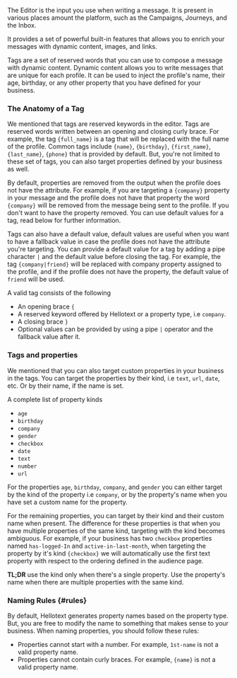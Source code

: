 The Editor is the input you use when writing a message. It is present in 
various places amount the platform, such as the Campaigns, Journeys, and the Inbox.

It provides a set of powerful built-in features that allows you to enrich your messages with dynamic content, images, and links.

Tags are a set of reserved words that you can use to compose a message with dynamic content.
Dynamic content allows you to write messages that are unique for each profile. It can be used to inject the profile's name,
their age, birthday, or any other property that you have defined for your business.

### The Anatomy of a Tag

We mentioned that tags are reserved keywords in the editor. Tags are reserved words written between 
an opening and closing curly brace. For example, the tag `{full_name}` is a tag that will be replaced with the
full name of the profile. Common tags include `{name}`, `{birthday}`, `{first_name}`, `{last_name}`, `{phone}` that is 
provided by default. But, you're not limited to these set of tags, you can also target properties defined by your business as well.

By default, properties are removed from the output when the profile does not have the attribute. 
For example, if you are targeting a `{company}` property in your message and the profile does not have that property
the word `{company}` will be removed from the message being sent to the profile. If you don't want to have the property removed. You can 
use default values for a tag, read below for further information.

Tags can also have a default value, default values are useful when you want to have a fallback 
value in case the profile does not have the attribute you're targeting.
You can provide a default value for a tag by adding a pipe character `|` and the default value before closing the tag.
For example, the tag `{company|friend}` will be replaced with company property assigned to the profile, and if the
profile does not have the property, the default value of `friend` will be used.

A valid tag consists of the following 

- An opening brace `{`
- A reserved keyword offered by Hellotext or a property type, i.e `company`.
- A closing brace `}`
- Optional values can be provided by using a pipe `|` operator and the fallback value after it.

### Tags and properties

We mentioned that you can also target custom properties in your business in the tags.
You can target the properties by their kind, i.e `text`, `url`, `date`, etc. Or by their name, if the name is set.

A complete list of property kinds

- `age`
- `birthday`
- `company`
- `gender`
- `checkbox`
- `date`
- `text`
- `number`
- `url`

For the properties `age`, `birthday`, `company`, and `gender` you can either target by the kind of the property i.e `company`, or by 
the property's name when you have set a custom name for the property.

For the remaining properties, you can target by their kind and their custom name when present. The difference 
for these properties is that when you have multiple properties of the same kind, 
targeting with the kind becomes ambiguous. For example,
if your business has two `checkbox` properties named `has-logged-In` and `active-in-last-month`,
when targeting the property by it's kind `{checkbox}` we will automatically use the first text property with respect to the ordering defined in the audience page.

**TL;DR** use the kind only when there's a single property. Use the property's name when there are multiple properties with the same kind.

### Naming Rules {#rules}

By default, Hellotext generates property names based on the property type. But, you are free to modify the name to something that makes sense to your business.
When naming properties, you should follow these rules:

- Properties cannot start with a number. For example, `1st-name` is not a valid property name.
- Properties cannot contain curly braces. For example, `{name}` is not a valid property name.
